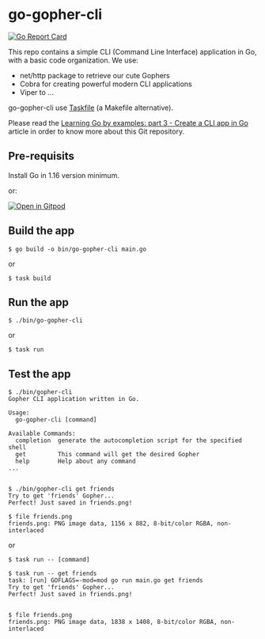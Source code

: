 # go-gopher-cli

[![Go Report Card](https://goreportcard.com/badge/github.com/scraly/learning-go-by-examples)](https://goreportcard.com/report/github.com/scraly/learning-go-by-examples)

This repo contains a simple CLI (Command Line Interface) application in Go, with a basic code organization.
We use:
* net/http package to retrieve our cute Gophers
* Cobra for creating powerful modern CLI applications
* Viper to ...

go-gopher-cli use [Taskfile](https://dev.to/stack-labs/introduction-to-taskfile-a-makefile-alternative-h92) (a Makefile alternative). 

Please read the [Learning Go by examples: part 3 - Create a CLI app in Go](https://dev.to/aurelievache/learning-go-by-examples-part-3-create-a-cli-app-in-go-1h43) article in order to know more about this Git repository.

## Pre-requisits

Install Go in 1.16 version minimum.

or:

[![Open in Gitpod](https://gitpod.io/button/open-in-gitpod.svg)](https://gitpod.io/#https://github.com/scraly/learning-go-by-examples/tree/main/go-gopher-cli)

## Build the app

`$ go build -o bin/go-gopher-cli main.go`

or

`$ task build`

## Run the app

`$ ./bin/go-gopher-cli`

or

`$ task run`

## Test the app

```
$ ./bin/gopher-cli
Gopher CLI application written in Go.

Usage:
  go-gopher-cli [command]

Available Commands:
  completion  generate the autocompletion script for the specified shell
  get         This command will get the desired Gopher
  help        Help about any command
...


$ ./bin/gopher-cli get friends
Try to get 'friends' Gopher...
Perfect! Just saved in friends.png!

$ file friends.png
friends.png: PNG image data, 1156 x 882, 8-bit/color RGBA, non-interlaced
```

or

```
$ task run -- [command]

$ task run -- get friends
task: [run] GOFLAGS=-mod=mod go run main.go get friends
Try to get 'friends' Gopher...
Perfect! Just saved in friends.png!


$ file friends.png
friends.png: PNG image data, 1838 x 1408, 8-bit/color RGBA, non-interlaced
```